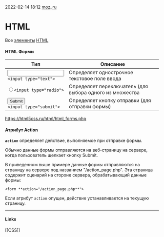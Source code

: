 2022-02-14 18:12
[moz_ru](https://developer.mozilla.org/ru/docs/Web/HTML/Element)
# HTML
Все [элементы](https://developer.mozilla.org/ru/docs/Web/HTML/Element) [HTML](https://developer.mozilla.org/ru/docs/Glossary/HTML)
#### HTML Формы
| Тип | Описание |
|---|----|
|<input type="text"> <br>`<input type="text">`| Определяет однострочное текстовое поле ввода |
| <input type="radio">`<input type="radio">` | Определяет переключатель (для выбора одного из множества |вариантов)
| <input type="submit"> <br>`<input type="submit">`| Определяет кнопку отправки (для отправки формы)
https://html5css.ru/html/html_forms.php
#### Атрибут Action
__`action`__ определяет действие, выполняемое при отправке формы.

Обычно данные формы отправляются на веб-страницу на сервере, когда пользователь щелкает кнопку Submit.

В приведенном выше примере данные формы отправляются на страницу на сервере под названием "/action_page.php". Эта страница содержит сценарий на стороне сервера, обрабатывающий данные формы:
```
<form **action="/action_page.php**">  
```
Если атрибут `action` опущен, действие устанавливается на текущую страницу.
_____________
#### Links
[[CSS]]
